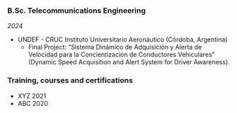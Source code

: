 ### B.Sc. Telecommunications Engineering  
*2024*  
- UNDEF - CRUC Instituto Universitario Aeronáutico (Córdoba, Argentina)  
    - Final Project: "Sistema Dinámico de Adquisición y Alerta de Velocidad para la Concientización de Conductores Vehiculares" (Dynamic Speed Acquisition and Alert System for Driver Awareness).

### Training, courses and certifications
- XYZ 2021
- ABC 2020